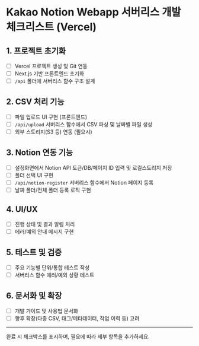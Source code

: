 # Kakao Notion Webapp 서버리스 개발 체크리스트 (Vercel)

## 1. 프로젝트 초기화
- [ ] Vercel 프로젝트 생성 및 Git 연동
- [ ] Next.js 기반 프론트엔드 초기화
- [ ] `/api` 폴더에 서버리스 함수 구조 설계

## 2. CSV 처리 기능
- [ ] 파일 업로드 UI 구현 (프론트엔드)
- [ ] `/api/upload` 서버리스 함수에서 CSV 파싱 및 날짜별 파일 생성
- [ ] 외부 스토리지(S3 등) 연동 (필요시)

## 3. Notion 연동 기능
- [ ] 설정화면에서 Notion API 토큰/DB/페이지 ID 입력 및 로컬스토리지 저장
- [ ] 폴더 선택 UI 구현
- [ ] `/api/notion-register` 서버리스 함수에서 Notion 페이지 등록
- [ ] 날짜 폴더/전체 폴더 등록 로직 구현

## 4. UI/UX
- [ ] 진행 상태 및 결과 알림 처리
- [ ] 에러/예외 안내 메시지 구현

## 5. 테스트 및 검증
- [ ] 주요 기능별 단위/통합 테스트 작성
- [ ] 서버리스 함수 에러/예외 상황 테스트

## 6. 문서화 및 확장
- [ ] 개발 가이드 및 사용법 문서화
- [ ] 향후 확장(다중 CSV, 태그/메타데이터, 작업 이력 등) 고려

---
완료 시 체크박스를 표시하며, 필요에 따라 세부 항목을 추가하세요.
